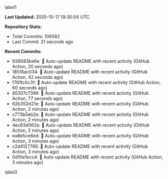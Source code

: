 
label1 
<!-- ACTIVITY_START -->
**Last Updated:** 2025-10-17 19:30:04 UTC

**Repository Stats:**
- Total Commits: 108582
- Last Commit: 21 seconds ago

**Recent Commits:**
- 939083be6e: 🤖 Auto-update README with recent activity (GitHub Action, 20 seconds ago)
- 18516ac034: 🤖 Auto-update README with recent activity (GitHub Action, 42 seconds ago)
- f761fc0c31: 🤖 Auto-update README with recent activity (GitHub Action, 60 seconds ago)
- 85307c7396: 🤖 Auto-update README with recent activity (GitHub Action, 77 seconds ago)
- 62b352d21e: 🤖 Auto-update README with recent activity (GitHub Action, 2 minutes ago)
- c773b5eb2e: 🤖 Auto-update README with recent activity (GitHub Action, 2 minutes ago)
- 4ec63d062e: 🤖 Auto-update README with recent activity (GitHub Action, 2 minutes ago)
- ea8e5ce6ed: 🤖 Auto-update README with recent activity (GitHub Action, 3 minutes ago)
- c2d4127765: 🤖 Auto-update README with recent activity (GitHub Action, 3 minutes ago)
- 0d10e1ecc4: 🤖 Auto-update README with recent activity (GitHub Action, 3 minutes ago)
<!-- ACTIVITY_END -->

label2
